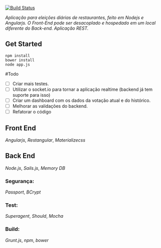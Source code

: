 [![Build Status](https://travis-ci.org/lucmachado/survey-tabajara.svg?branch=master)](https://travis-ci.org/lucmachado/survey-tabajara)

*Aplicação para eleições diárias de restaurantes, feito em Nodejs e Angularjs. O Front-End pode ser desacoplado e hospedado em um local diferente do Back-end. Aplicação REST.*
## Get Started
```{r, engine='bash'}
npm install
bower install
node app.js 
```


#Todo
- [ ] Criar mais testes.
- [ ] Utilizar o socket.io para tornar a aplicação realtime (backend já tem suporte para isso)
- [ ] Criar um dashboard com os dados da votação atual e do histórico.
- [ ] Melhorar as validações do backend.
- [ ] Refatorar o código

## Front End
*Angularjs*, 
*Restangular*,
*Materializecss*

## Back End
*Node.js*,
*Sails.js*,
*Memory DB*
### Segurança:
 *Passport*,
 *BCrypt*
### Test:
 *Superagent*,
 *Should*,
 *Mocha*
### Build:
  *Grunt.js*,
  *npm*,
  *bower*
 
 
